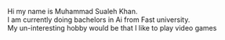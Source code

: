 Hi my name is Muhammad Sualeh Khan.
<br/>
I am currently doing bachelors in Ai from Fast university.
<br/>
My un-interesting hobby would be that I like to play video games

